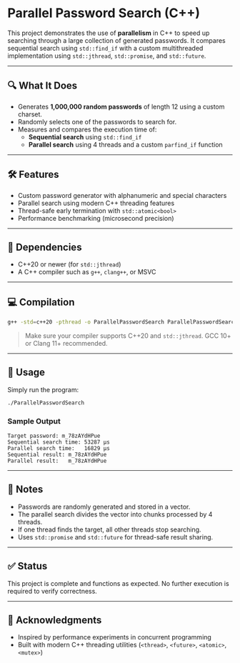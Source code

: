 # Parallel Password Search (C++)

This project demonstrates the use of **parallelism** in C++ to speed up searching through a large collection of generated passwords. It compares sequential search using `std::find_if` with a custom multithreaded implementation using `std::jthread`, `std::promise`, and `std::future`.

---

## 🔍 What It Does

- Generates **1,000,000 random passwords** of length 12 using a custom charset.
- Randomly selects one of the passwords to search for.
- Measures and compares the execution time of:
  - **Sequential search** using `std::find_if`
  - **Parallel search** using 4 threads and a custom `parfind_if` function

---

## 🛠 Features

- Custom password generator with alphanumeric and special characters
- Parallel search using modern C++ threading features
- Thread-safe early termination with `std::atomic<bool>`
- Performance benchmarking (microsecond precision)

---

## 🧱 Dependencies

- C++20 or newer (for `std::jthread`)
- A C++ compiler such as `g++`, `clang++`, or MSVC

---

## 💻 Compilation

```bash
g++ -std=c++20 -pthread -o ParallelPasswordSearch ParallelPasswordSearch.cpp
```

> Make sure your compiler supports C++20 and `std::jthread`. GCC 10+ or Clang 11+ recommended.

---

## 🚀 Usage

Simply run the program:

```bash
./ParallelPasswordSearch
```

### Sample Output

```
Target password: m_78zAYdHPue
Sequential search time: 53287 µs
Parallel search time:   16829 µs
Sequential result: m_78zAYdHPue
Parallel result:   m_78zAYdHPue
```

---

## 📌 Notes

- Passwords are randomly generated and stored in a vector.
- The parallel search divides the vector into chunks processed by 4 threads.
- If one thread finds the target, all other threads stop searching.
- Uses `std::promise` and `std::future` for thread-safe result sharing.

---

## ✅ Status

This project is complete and functions as expected. No further execution is required to verify correctness.

---


## 🤝 Acknowledgments

- Inspired by performance experiments in concurrent programming
- Built with modern C++ threading utilities (`<thread>`, `<future>`, `<atomic>`, `<mutex>`)

